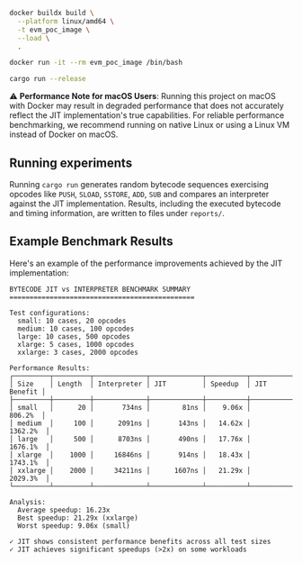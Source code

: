 ```sh
docker buildx build \
  --platform linux/amd64 \
  -t evm_poc_image \
  --load \
  .

docker run -it --rm evm_poc_image /bin/bash

cargo run --release
```

⚠️ **Performance Note for macOS Users**: Running this project on macOS with Docker may result in degraded performance that does not accurately reflect the JIT implementation's true capabilities. For reliable performance benchmarking, we recommend running on native Linux or using a Linux VM instead of Docker on macOS.

## Running experiments

Running `cargo run` generates random bytecode sequences exercising opcodes like
`PUSH`, `SLOAD`, `SSTORE`, `ADD`, `SUB` and compares an interpreter against the
JIT implementation. Results, including the executed bytecode and timing
information, are written to files under `reports/`.

## Example Benchmark Results

Here's an example of the performance improvements achieved by the JIT implementation:

```
BYTECODE JIT vs INTERPRETER BENCHMARK SUMMARY
==============================================

Test configurations:
  small: 10 cases, 20 opcodes
  medium: 10 cases, 100 opcodes
  large: 10 cases, 500 opcodes
  xlarge: 5 cases, 1000 opcodes
  xxlarge: 3 cases, 2000 opcodes

Performance Results:
┌─────────┬─────────┬─────────────┬─────────────┬──────────┬─────────────┐
│ Size    │ Length  │ Interpreter │ JIT         │ Speedup  │ JIT Benefit │
├─────────┼─────────┼─────────────┼─────────────┼──────────┼─────────────┤
│ small   │      20 │       734ns │        81ns │    9.06x │     806.2%  │
│ medium  │     100 │      2091ns │       143ns │   14.62x │    1362.2%  │
│ large   │     500 │      8703ns │       490ns │   17.76x │    1676.1%  │
│ xlarge  │    1000 │     16846ns │       914ns │   18.43x │    1743.1%  │
│ xxlarge │    2000 │     34211ns │      1607ns │   21.29x │    2029.3%  │
└─────────┴─────────┴─────────────┴─────────────┴──────────┴─────────────┘

Analysis:
  Average speedup: 16.23x
  Best speedup: 21.29x (xxlarge)
  Worst speedup: 9.06x (small)

✓ JIT shows consistent performance benefits across all test sizes
✓ JIT achieves significant speedups (>2x) on some workloads
```
